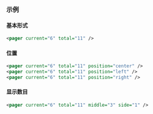 ### 示例
#### 基本形式

<div id="j-example1"></div>

```xml
<pager current="6" total="11" />
```

#### 位置

<div id="j-example2"></div>

```xml
<pager current="6" total="11" position="center" />
<pager current="6" total="11" position="left" />
<pager current="6" total="11" position="right" />
```

#### 显示数目

<div id="j-example3"></div>

```xml
<pager current="6" total="11" middle="3" side="1" />
```
